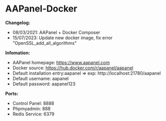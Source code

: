 # AAPanel-Docker
<b>Changelog: </b>
- 08/03/2021: AAPanel + Docker Composer
- 15/07/2023: Update new docker image, fix error "OpenSSL_add_all_algorithms"

<b>Infomation: </b>
- AAPanel homepage: https://www.aapanel.com
- Docker source: https://hub.docker.com/r/aapanel/aapanel
- Default installation entry:aapanel => exp: http://localhost:21780/aapanel
- Default username: aapanel
- Default password: aapanel123

<b>Ports:</b>
- Control Panel: 8888
- Phpmyadmin: 888
- Redis Service: 6379
